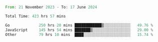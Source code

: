 <!--START_SECTION:waka-->

```rust
From: 21 November 2023 - To: 17 June 2024

Total Time: 423 hrs 57 mins

Go             250 hrs 20 mins ████████████▒░░░░░░░░░░░░   49.76 %
JavaScript     145 hrs 54 mins ███████▒░░░░░░░░░░░░░░░░░   29.00 %
Other          79 hrs 10 mins  ████░░░░░░░░░░░░░░░░░░░░░   15.74 %
```

<!--END_SECTION:waka-->
